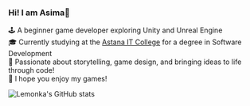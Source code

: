 ### Hi! I am Asima🍋

🕹 A beginner game developer exploring Unity and Unreal Engine<br/>
🎓 Currently studying at the [Astana IT College](https://astanait.edu.kz/) for a degree in Software Development<br/>
💫 Passionate about storytelling, game design, and bringing ideas to life through code!<br/>
💌 I hope you enjoy my games!<br/>

![Lemonka's GitHub stats](https://github-readme-stats.vercel.app/api?username=AsimaDzh&show_icons=true&theme=transparent)
